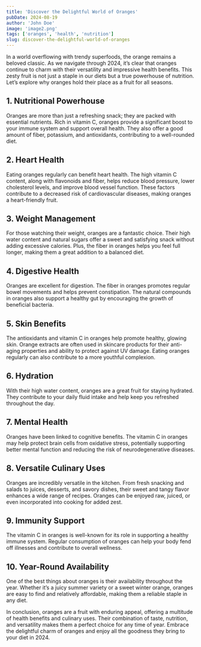 ```yaml
---
title: 'Discover the Delightful World of Oranges'
pubDate: 2024-08-19
author: 'John Doe'
image: 'image2.png'
tags: ['oranges', 'health', 'nutrition']
slug: discover-the-delightful-world-of-oranges
---
```


In a world overflowing with trendy superfoods, the orange remains a beloved classic. As we navigate through 2024, it’s clear that oranges continue to charm with their versatility and impressive health benefits. This zesty fruit is not just a staple in our diets but a true powerhouse of nutrition. Let’s explore why oranges hold their place as a fruit for all seasons.

## **1. Nutritional Powerhouse**

Oranges are more than just a refreshing snack; they are packed with essential nutrients. Rich in vitamin C, oranges provide a significant boost to your immune system and support overall health. They also offer a good amount of fiber, potassium, and antioxidants, contributing to a well-rounded diet.

## **2. Heart Health**

Eating oranges regularly can benefit heart health. The high vitamin C content, along with flavonoids and fiber, helps reduce blood pressure, lower cholesterol levels, and improve blood vessel function. These factors contribute to a decreased risk of cardiovascular diseases, making oranges a heart-friendly fruit.

## **3. Weight Management**

For those watching their weight, oranges are a fantastic choice. Their high water content and natural sugars offer a sweet and satisfying snack without adding excessive calories. Plus, the fiber in oranges helps you feel full longer, making them a great addition to a balanced diet.

## **4. Digestive Health**

Oranges are excellent for digestion. The fiber in oranges promotes regular bowel movements and helps prevent constipation. The natural compounds in oranges also support a healthy gut by encouraging the growth of beneficial bacteria.

## **5. Skin Benefits**

The antioxidants and vitamin C in oranges help promote healthy, glowing skin. Orange extracts are often used in skincare products for their anti-aging properties and ability to protect against UV damage. Eating oranges regularly can also contribute to a more youthful complexion.

## **6. Hydration**

With their high water content, oranges are a great fruit for staying hydrated. They contribute to your daily fluid intake and help keep you refreshed throughout the day.

## **7. Mental Health**

Oranges have been linked to cognitive benefits. The vitamin C in oranges may help protect brain cells from oxidative stress, potentially supporting better mental function and reducing the risk of neurodegenerative diseases.

## **8. Versatile Culinary Uses**

Oranges are incredibly versatile in the kitchen. From fresh snacking and salads to juices, desserts, and savory dishes, their sweet and tangy flavor enhances a wide range of recipes. Oranges can be enjoyed raw, juiced, or even incorporated into cooking for added zest.

## **9. Immunity Support**

The vitamin C in oranges is well-known for its role in supporting a healthy immune system. Regular consumption of oranges can help your body fend off illnesses and contribute to overall wellness.

## **10. Year-Round Availability**

One of the best things about oranges is their availability throughout the year. Whether it’s a juicy summer variety or a sweet winter orange, oranges are easy to find and relatively affordable, making them a reliable staple in any diet.

In conclusion, oranges are a fruit with enduring appeal, offering a multitude of health benefits and culinary uses. Their combination of taste, nutrition, and versatility makes them a perfect choice for any time of year. Embrace the delightful charm of oranges and enjoy all the goodness they bring to your diet in 2024.
